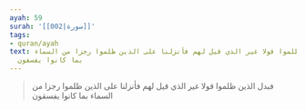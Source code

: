 ```yaml
---
ayah: 59
surah: '[[002|سورة]]'
tags:
- quran/ayah
text: فبدل الذين ظلموا قولا غير الذي قيل لهم فأنزلنا على الذين ظلموا رجزا من السماء
  بما كانوا يفسقون
---
```

> فبدل الذين ظلموا قولا غير الذي قيل لهم فأنزلنا على الذين ظلموا رجزا من السماء بما كانوا يفسقون
